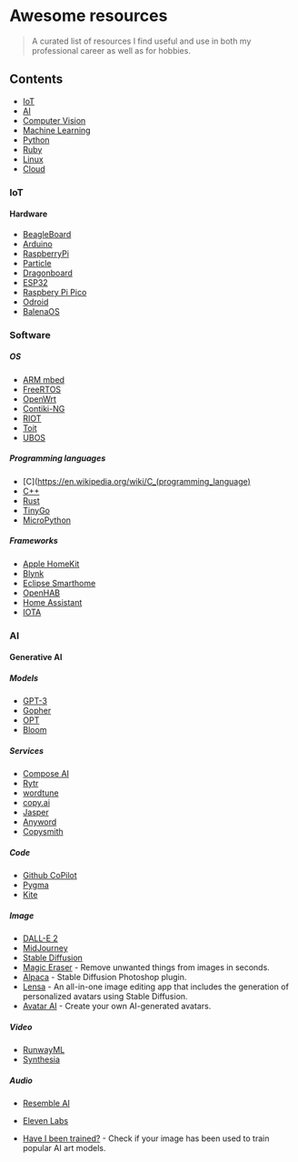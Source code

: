 # Awesome resources


> A curated list of resources I find useful and use in both my professional career as well as for hobbies.

## Contents

- [IoT](#iot)
- [AI](#ai)
- [Computer Vision](#computer-vision)
- [Machine Learning](#machine-learning)
- [Python](#python)
- [Ruby](#ruby)
- [Linux](#linux)
- [Cloud](#cloud)

### IoT
#### Hardware
- [BeagleBoard](https://beagleboard.org/bone)
- [Arduino](https://arduino.cc)
- [RaspberryPi](http://raspberrypi.org)
- [Particle](https://particle.io)
- [Dragonboard](https://developer.qualcomm.com/hardware/dragonboard-410c)
- [ESP32](https://www.espressif.com/en/products/hardware/esp32/overview)
- [Raspbery Pi Pico](https://www.raspberrypi.com/products/raspberry-pi-pico/)
- [Odroid](http://www.hardkernel.com/)
- [BalenaOS](https://www.balena.io/os/)


### Software
##### OS
- [ARM mbed](http://www.mbed.com/)
- [FreeRTOS](http://www.freertos.org/)
- [OpenWrt](https://openwrt.org/)
- [Contiki-NG](https://www.contiki-ng.org/)
- [RIOT](http://www.riot-os.org/)
- [Toit](https://toit.io/)
- [UBOS](https://ubos.net/)
##### Programming languages
- [C](https://en.wikipedia.org/wiki/C_(programming_language)
- [C++](https://en.wikipedia.org/wiki/C%2B%2B)
- [Rust](https://www.rust-lang.org/)
- [TinyGo](https://tinygo.org/)
- [MicroPython](https://docs.micropython.org/)
##### Frameworks
- [Apple HomeKit](https://developer.apple.com/homekit/)
- [Blynk](http://www.blynk.cc/)
- [Eclipse Smarthome](https://eclipse.org/smarthome/)
- [OpenHAB](http://www.openhab.org/)
- [Home Assistant](https://github.com/home-assistant/home-assistant)
- [IOTA](https://iota.org/)

### AI
#### Generative AI
##### Models
- [GPT-3](https://openai.com/api/)
- [Gopher](https://www.deepmind.com/blog/language-modelling-at-scale-gopher-ethical-considerations-and-retrieval)
- [OPT](https://huggingface.co/facebook/opt-350m)
- [Bloom](https://huggingface.co/docs/transformers/model_doc/bloom)
##### Services
- [Compose AI](https://www.compose.ai/)
- [Rytr](https://rytr.me/)
- [wordtune](https://www.wordtune.com/)
- [copy.ai](https://www.copy.ai/)
- [Jasper](https://www.jasper.ai/)
- [Anyword](https://anyword.com/)
- [Copysmith](https://copysmith.ai/)
##### Code
- [Github CoPilot](https://github.com/features/copilot)
- [Pygma](https://pygma.app/)
- [Kite](https://www.kite.com/)
##### Image
- [DALL-E 2](https://openai.com/dall-e-2/)
- [MidJourney](https://www.midjourney.com/)
- [Stable Diffusion](https://huggingface.co/CompVis/stable-diffusion-v1-4)
- [Magic Eraser](https://www.magiceraser.io/) - Remove unwanted things from images in seconds.
- [Alpaca](https://www.getalpaca.io/) - Stable Diffusion Photoshop plugin.
- [Lensa](https://prisma-ai.com/lensa) - An all-in-one image editing app that includes the generation of personalized avatars using Stable Diffusion.
- [Avatar AI](https://avatarai.me/) - Create your own AI-generated avatars.
##### Video
- [RunwayML](https://runwayml.com/)
- [Synthesia](https://www.synthesia.io/)
##### Audio
- [Resemble AI](https://www.resemble.ai/)
- [Eleven Labs](https://elevenlabs.io/)

- [Have I been trained?](https://haveibeentrained.com/) - Check if your image has been used to train popular AI art models.


